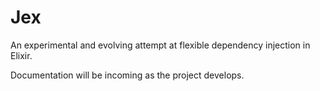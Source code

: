 # Jex

An experimental and evolving attempt at flexible dependency injection in Elixir.

Documentation will be incoming as the project develops.

